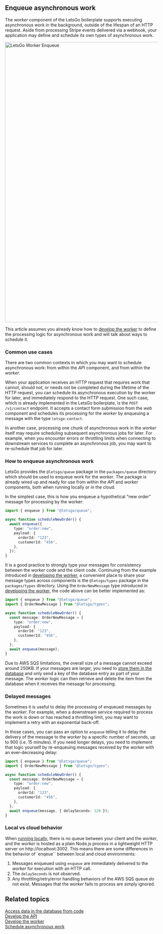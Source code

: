 ## Enqueue asynchronous work

The _worker_ component of the LetsGo boilerplate supports executing asynchronous work in the background, outside of the lifespan of an HTTP request. Aside from processing Stripe events delivered via a webhook, your application may define and schedule its own types of asynchronous work.

<img width="922" alt="LetsGo Worker Enqueue" src="https://github.com/47chapters/letsgo/assets/822369/2bccb03e-a3b0-4c23-bf63-580f69985a6f">

This article assumes you already know how to [develop the worker](./develop-the-worker.md) to define the processing logic for asynchronous work and will talk about ways to schedule it.

### Common use cases

There are two common contexts in which you may want to schedule asynchronous work: from within the _API_ component, and from within the _worker_.

When your application receives an HTTP request that requires work that cannot, should not, or needs not be completed during the lifetime of the HTTP request, you can schedule its asynchronous execution by the worker for later, and immediately respond to the HTTP request. One such case, which is already implemented in the LetsGo boilerplate, is the `POST /v1/contact` endpoint. It accepts a contact form submission from the _web_ component and schedules its processing for the _worker_ by enqueuing a message with the type `letsgo:contact`.

In another case, processing one chunk of asynchronous work in the _worker_ itself may require scheduling subsequent asynchronous jobs for later. For example, when you encounter errors or throttling limits when connecting to downstream services to complete an asynchronous job, you may want to re-schedule that job for later.

### How to enqueue asynchronous work

LetsGo provides the `@letsgo/queue` package in the `packages/queue` directory which should be used to enqueue work for the _worker_. The package is already wired up and ready for use from within the _API_ and _worker_ components, both when running locally or in the cloud.

In the simplest case, this is how you enqueue a hypothetical "new order" message for processing by the worker:

```typescript
import { enqueue } from "@letsgo/queue";

async function scheduleNewOrder() {
  await enqueue({
    type: "order:new",
    payload: {
      orderId: "123",
      customerId: "456",
    },
  });
}
```

It is a good practice to strongly type your messages for consistency between the _worker_ code and the client code. Continuing from the example introduced in [developing the worker](./develop-the-worker.md), a convenient place to share your message types across components is the `@letsgo/types` package in the `packages/types` directory. Using the `OrderNewMessage` type introduced in [developing the worker](./develop-the-worker.md), the code above can be better implemented as:

```typescript
import { enqueue } from "@letsgo/queue";
import { OrderNewMessage } from "@letsgo/types";

async function scheduleNewOrder() {
  const message: OrderNewMessage = {
    type: "order:new",
    payload: {
      orderId: "123",
      customerId: "456",
    },
  };
  await enqueue(message);
}
```

Due to AWS SQS limitations, the overall size of a message cannot exceed around 250KB. If your messages are larger, you need to [store them in the database](./access-data-in-the-database-from-code.md) and only send a key of the database entry as part of your message. The _worker_ logic can then retrieve and delete the item from the database when it receives the message for processing.

### Delayed messages

Sometimes it is useful to delay the processing of enqueued messages by the _worker_. For example, when a downstream service required to process the work is down or has reached a throttling limit, you may want to implement a retry with an exponential back-off.

In those cases, you can pass an option to `enqueue` telling it to delay the delivery of the message to the _worker_ by a specific number of seconds, up to 900 (i.e. 15 minutes). If you need longer delays, you need to implement that logic yourself by re-enqueuing messages received by the worker with an ever-decreasing delay:

```typescript
import { enqueue } from "@letsgo/queue";
import { OrderNewMessage } from "@letsgo/types";

async function scheduleNewOrder() {
  const message: OrderNewMessage = {
    type: "order:new",
    payload: {
      orderId: "123",
      customerId: "456",
    },
  };
  await enqueue(message, { delaySeconds: 120 });
}
```

### Local vs cloud behavior

<!-- markdown-link-check-disable -->

When [running locally](../tutorials/building-and-running-locally.md), there is no queue between your client and the _worker_, and the _worker_ is hosted as a plain Node.js process in a lightweight HTTP server on http://localhost:3002. This means there are some differences in the behavior of `enqeue`` between local and cloud environments:

<!-- markdown-link-check-enable -->

1. Messages enqueued using `enqueue` are immediately delivered to the _worker_ for execution with an HTTP call.
1. The `delaySeconds` is not observed.
1. Any throttling/retry/error handling behaviors of the AWS SQS queue do not exist. Messages that the _worker_ fails to process are simply ignored.

## Related topics

[Access data in the database from code](./access-data-in-the-database-from-code.md)  
[Develop the API](./develop-the-api.md)  
[Develop the worker](./develop-the-worker.md)  
[Schedule asynchronous work](./schedule-asynchronous-work.md)
